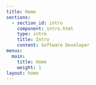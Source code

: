 ```yaml
---
title: Home
sections:
  - section_id: intro
    component: intro.html
    type: intro
    title: Intro
    content: Software Developer
menus:
  main:
    title: Home
    weight: 1
layout: home
---
```


